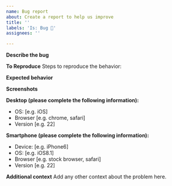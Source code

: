 ```yaml
---
name: Bug report
about: Create a report to help us improve
title: ''
labels: 'Is: Bug 🐛'
assignees: ''

---
```


**Describe the bug**
<!-- A clear and concise description of what the bug is. -->

**To Reproduce**
Steps to reproduce the behavior:


**Expected behavior**
<!-- A clear and concise description of what you expected to happen. -->

**Screenshots**
<!-- If applicable, add screenshots to help explain your problem. -->

**Desktop (please complete the following information):**
 - OS: [e.g. iOS]
 - Browser [e.g. chrome, safari]
 - Version [e.g. 22]

**Smartphone (please complete the following information):**
 - Device: [e.g. iPhone6]
 - OS: [e.g. iOS8.1]
 - Browser [e.g. stock browser, safari]
 - Version [e.g. 22]

**Additional context**
Add any other context about the problem here.
